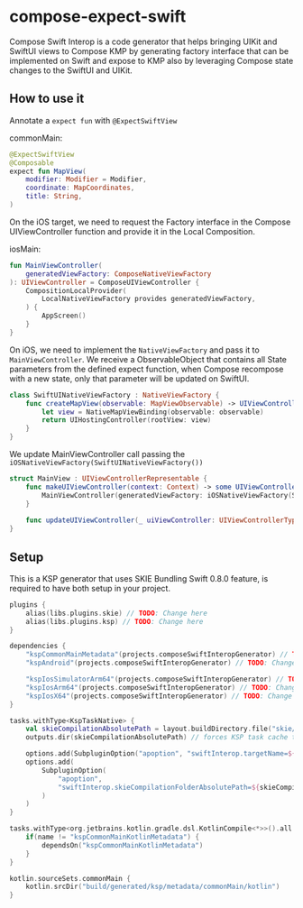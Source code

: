 # compose-expect-swift

Compose Swift Interop is a code generator that helps bringing UIKit and SwiftUI views to Compose KMP
by generating factory interface that can be implemented on Swift and expose to KMP also by leveraging
Compose state changes to the SwiftUI and UIKit.

## How to use it

Annotate a `expect fun` with `@ExpectSwiftView`

commonMain:
```kotlin
@ExpectSwiftView
@Composable
expect fun MapView(
    modifier: Modifier = Modifier,
    coordinate: MapCoordinates,
    title: String,
)
```

On the iOS target, we need to request the Factory interface in the Compose UIViewController function
and provide it in the Local Composition.

iosMain:
```kotlin
fun MainViewController(
    generatedViewFactory: ComposeNativeViewFactory
): UIViewController = ComposeUIViewController {
    CompositionLocalProvider(
        LocalNativeViewFactory provides generatedViewFactory,
    ) {
        AppScreen()
    }
}
```

On iOS, we need to implement the `NativeViewFactory` and pass it to `MainViewController`.
We receive a ObservableObject that contains all State parameters from the defined expect function,
when Compose recompose with a new state, only that parameter will be updated on SwiftUI.

```swift
class SwiftUINativeViewFactory : NativeViewFactory {
    func createMapView(observable: MapViewObservable) -> UIViewController {
        let view = NativeMapViewBinding(observable: observable)
        return UIHostingController(rootView: view)
    }
}
```

We update MainViewController call passing the `iOSNativeViewFactory(SwiftUINativeViewFactory())`

```swift
struct MainView : UIViewControllerRepresentable {
    func makeUIViewController(context: Context) -> some UIViewController {
        MainViewController(generatedViewFactory: iOSNativeViewFactory(SwiftUINativeViewFactory()))
    }
    
    func updateUIViewController(_ uiViewController: UIViewControllerType, context: Context) {}
}
```

## Setup

This is a KSP generator that uses SKIE Bundling Swift 0.8.0 feature, is required to have both setup in
your project.

```kotlin
plugins {
    alias(libs.plugins.skie) // TODO: Change here
    alias(libs.plugins.ksp) // TODO: Change here
}
```

```kotlin
dependencies {
    "kspCommonMainMetadata"(projects.composeSwiftInteropGenerator) // TODO: Change here
    "kspAndroid"(projects.composeSwiftInteropGenerator) // TODO: Change here

    "kspIosSimulatorArm64"(projects.composeSwiftInteropGenerator) // TODO: Change here
    "kspIosArm64"(projects.composeSwiftInteropGenerator) // TODO: Change here
    "kspIosX64"(projects.composeSwiftInteropGenerator) // TODO: Change here
}

tasks.withType<KspTaskNative> {
    val skieCompilationAbsolutePath = layout.buildDirectory.file("skie/compilation/").get().asFile.absolutePath
    outputs.dir(skieCompilationAbsolutePath) // forces KSP task cache to sync with SKIE output folder

    options.add(SubpluginOption("apoption", "swiftInterop.targetName=${this.target}"))
    options.add(
        SubpluginOption(
            "apoption",
            "swiftInterop.skieCompilationFolderAbsolutePath=${skieCompilationAbsolutePath}"
        )
    )
}

tasks.withType<org.jetbrains.kotlin.gradle.dsl.KotlinCompile<*>>().all {
    if(name != "kspCommonMainKotlinMetadata") {
        dependsOn("kspCommonMainKotlinMetadata")
    }
}

kotlin.sourceSets.commonMain {
    kotlin.srcDir("build/generated/ksp/metadata/commonMain/kotlin")
}
```
